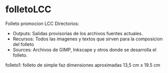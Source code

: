 folletoLCC
==========

Folleto promocion LCC
Directorios:
 
- Outputs: Salidas provisorias de los archivos fuentes actuales.
- Recursos: Todos las imagenes y textos que sirven para la composicion del folleto
- Sources: Archivos de GIMP, Inkscape y otros donde se desarrolla el folleto.

folleto1: folleto de simple faz dimensiones aproximadas 13,5 cm x 19.5 cm
